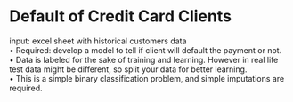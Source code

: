 # Default of Credit Card Clients
input: excel sheet with historical customers data <br />
• Required: develop a model to tell if client will default the payment or
not. <br />
• Data is labeled for the sake of training and learning. However in real life test data might be different, so split your data for better learning. <br />
• This is a simple binary classification problem, and simple imputations are required. <br />

